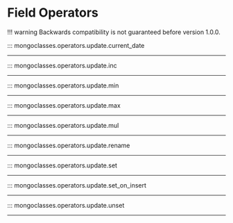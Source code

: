 # Field Operators

!!! warning
    Backwards compatibility is not guaranteed before version 1.0.0.

::: mongoclasses.operators.update.current_date
___
::: mongoclasses.operators.update.inc
___
::: mongoclasses.operators.update.min
___
::: mongoclasses.operators.update.max
___
::: mongoclasses.operators.update.mul
___
::: mongoclasses.operators.update.rename
___
::: mongoclasses.operators.update.set
___
::: mongoclasses.operators.update.set_on_insert
___
::: mongoclasses.operators.update.unset
___
